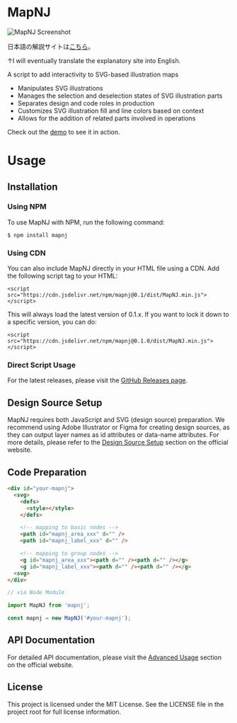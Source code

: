 # MapNJ

![MapNJ Screenshot](https://mapnj.masa-sumimoto.com/public/readme-hero.png)

日本語の解説サイトは[こちら](https://mapnj.masa-sumimoto.com/)。

↑I will eventually translate the explanatory site into English.

A script to add interactivity to SVG-based illustration maps

- Manipulates SVG illustrations
- Manages the selection and deselection states of SVG illustration parts
- Separates design and code roles in production
- Customizes SVG illustration fill and line colors based on context
- Allows for the addition of related parts involved in operations

Check out the [demo](https://mapnj.masa-sumimoto.com/demo-nexsus-of-r/) to see it in action.

# Usage

## Installation

### Using NPM

To use MapNJ with NPM, run the following command:

```
$ npm install mapnj
```

### Using CDN

You can also include MapNJ directly in your HTML file using a CDN. Add the following script tag to your HTML:

```
<script src="https://cdn.jsdelivr.net/npm/mapnj@0.1/dist/MapNJ.min.js"></script>
```

This will always load the latest version of 0.1.x. If you want to lock it down to a specific version, you can do:

```
<script src="https://cdn.jsdelivr.net/npm/mapnj@0.1.0/dist/MapNJ.min.js"></script>
```

### Direct Script Usage

For the latest releases, please visit the [GitHub Releases page](https://github.com/masa-sumimoto/mapnj/releases).

## Design Source Setup

MapNJ requires both JavaScript and SVG (design source) preparation. We recommend using Adobe Illustrator or Figma for creating design sources, as they can output layer names as id attributes or data-name attributes.
For more details, please refer to the [Design Source Setup](https://mapnj.masa-sumimoto.com/usage/#design-source-setup) section on the official website.

## Code Preparation

```html
<div id="your-mapnj">
  <svg>
    <defs>
      <style></style>
    </defs>

    <!-- mapping to basic nodes -->
    <path id="mapnj_area_xxx" d="" />
    <path id="mapnj_label_xxx" d="" />

    <!-- mapping to group nodes -->
    <g id="mapnj_area_xxx"><path d="" /><path d="" /></g>
    <g id="mapnj_label_xxx"><path d="" /><path d="" /></g>
  <svg>
</div>
```

```JavaScript
// via Node Module

import MapNJ from 'mapnj';

const mapnj = new MapNJ('#your-mapnj');
```

## API Documentation

For detailed API documentation, please visit the [Advanced Usage](https://mapnj.masa-sumimoto.com/advanced-usage/) section on the official website.

## License

This project is licensed under the MIT License. See the LICENSE file in the project root for full license information.
